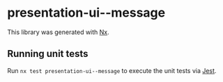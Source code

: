# presentation-ui--message

This library was generated with [Nx](https://nx.dev).

## Running unit tests

Run `nx test presentation-ui--message` to execute the unit tests via [Jest](https://jestjs.io).
